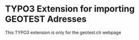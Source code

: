 # TYPO3 Extension for importing GEOTEST Adresses
This TYPO3 extension is only for the geotest.ch webpage

